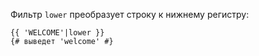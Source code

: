 Фильтр ```lower``` преобразует строку к нижнему регистру:

```twig
{{ 'WELCOME'|lower }}
{# выведет 'welcome' #}
```
